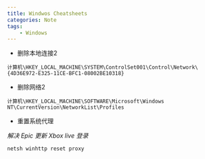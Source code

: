 ```yaml
---
title: Windwos Cheatsheets
categories: Note
tags:
    - Windows
---
```



- 删除本地连接2

```
计算机\HKEY_LOCAL_MACHINE\SYSTEM\ControlSet001\Control\Network\{4D36E972-E325-11CE-BFC1-08002BE10318}
```

- 删除网络2

```
计算机\HKEY_LOCAL_MACHINE\SOFTWARE\Microsoft\Windows NT\CurrentVersion\NetworkList\Profiles
```

- 重置系统代理

*解决 Epic 更新 Xbox live 登录*

```
netsh winhttp reset proxy
```
